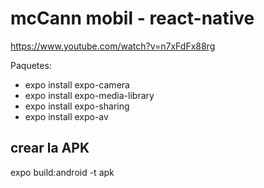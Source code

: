 # mcCann mobil - react-native

https://www.youtube.com/watch?v=n7xFdFx88rg

Paquetes:

* expo install expo-camera
* expo install expo-media-library
* expo install expo-sharing
* expo install expo-av

## crear la APK

expo build:android -t apk